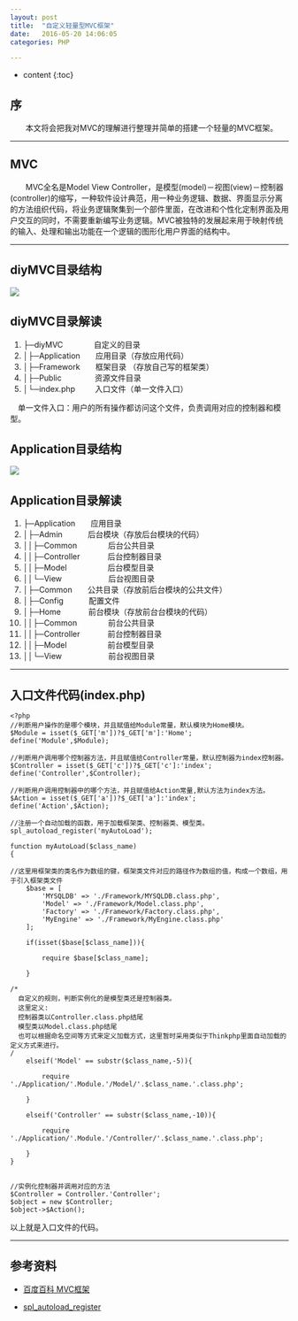 ```yaml
---
layout: post
title:  "自定义轻量型MVC框架"
date:   2016-05-20 14:06:05
categories: PHP

---
```


* content
{:toc}

## 序

 &emsp;&emsp;本文将会把我对MVC的理解进行整理并简单的搭建一个轻量的MVC框架。


---

## MVC

  &emsp;&emsp;MVC全名是Model View Controller，是模型(model)－视图(view)－控制器(controller)的缩写，一种软件设计典范，用一种业务逻辑、数据、界面显示分离的方法组织代码，将业务逻辑聚集到一个部件里面，在改进和个性化定制界面及用户交互的同时，不需要重新编写业务逻辑。MVC被独特的发展起来用于映射传统的输入、处理和输出功能在一个逻辑的图形化用户界面的结构中。


---


## diyMVC目录结构

![](http://thphp.github.io/images/Mvc_Dir.png)

## diyMVC目录解读

1. ├─diyMVC&emsp;&emsp;&emsp;&emsp;自定义的目录
2. │├─Application&emsp;&emsp;应用目录（存放应用代码）  
3. │├─Framework&emsp;&emsp;框架目录 （存放自己写的框架类）
4. │├─Public       &emsp;&emsp;&emsp;&emsp;资源文件目录
5. │└─index.php &emsp;&emsp;&nbsp;入口文件（单一文件入口）  

&emsp;单一文件入口：用户的所有操作都访问这个文件，负责调用对应的控制器和模型。

## Application目录结构
![](http://thphp.github.io/images/Mvc_App.png)

## Application目录解读

1. ├─Application&emsp;&emsp;应用目录
2. │├─Admin &emsp;&emsp;&emsp;后台模块（存放后台模块的代码）
3. ││├─Common&emsp;&emsp;&emsp;&emsp;后台公共目录
4. ││├─Controller&emsp;&emsp;&emsp; &nbsp;后台控制器目录
5. ││├─Model&emsp;&emsp;&emsp;&emsp;&emsp; 后台模型目录
6. ││└─View&emsp;&emsp;&emsp;&emsp;&emsp;&emsp;后台视图目录
7. │├─Common&emsp;&emsp;公共目录（存放前后台模块的公共文件）
8. │├─Config       &emsp;&emsp;&emsp;配置文件
9. │├─Home &emsp;&emsp;&emsp; 前台模块（存放前台台模块的代码）
3. ││├─Common&emsp;&emsp;&emsp;&emsp;前台公共目录
4. ││├─Controller&emsp;&emsp;&emsp; &nbsp;前台控制器目录
5. ││├─Model&emsp;&emsp;&emsp;&emsp;&emsp; 前台模型目录
6. ││└─View&emsp;&emsp;&emsp;&emsp;&emsp;&emsp;前台视图目录

---
## 入口文件代码(index.php)
 
	<?php
	//判断用户操作的是哪个模块，并且赋值给Module常量，默认模块为Home模块。
	$Module = isset($_GET['m'])?$_GET['m']:'Home';
	define('Module',$Module);
	
	//判断用户调用哪个控制器方法，并且赋值给Controller常量，默认控制器为index控制器。
	$Controller = isset($_GET['c'])?$_GET['c']:'index';
	define('Controller',$Controller);
	
	//判断用户调用控制器中的哪个方法，并且赋值给Action常量,默认方法为index方法。
	$Action = isset($_GET['a'])?$_GET['a']:'index';
	define('Action',$Action);
	
	//注册一个自动加载的函数，用于加载框架类、控制器类、模型类。
	spl_autoload_register('myAutoLoad');
	
	function myAutoLoad($class_name)
	{
	
	//这里用框架类的类名作为数组的键，框架类文件对应的路径作为数组的值，构成一个数组，用于引入框架类文件
	    $base = [
	        'MYSQLDB' => './Framework/MYSQLDB.class.php',
	        'Model' => './Framework/Model.class.php',
	        'Factory' => './Framework/Factory.class.php',
	        'MyEngine' => './Framework/MyEngine.class.php'
	    ];
				
	    if(isset($base[$class_name])){
	
	        require $base[$class_name];
	
	    }
		
	/*  
	  自定义的规则，判断实例化的是模型类还是控制器类。
	  这里定义:
	  控制器类以Controller.class.php结尾
	  模型类以Model.class.php结尾
	  也可以根据命名空间等方式来定义加载方式，这里暂时采用类似于Thinkphp里面自动加载的定义方式来进行。
	/
	    elseif('Model' == substr($class_name,-5)){
	
	        require './Application/'.Module.'/Model/'.$class_name.'.class.php';
	
	    }
	
	    elseif('Controller' == substr($class_name,-10)){
	
	        require './Application/'.Module.'/Controller/'.$class_name.'.class.php';
	
	    }  
	}    
	
	
	//实例化控制器并调用对应的方法
	$Controller = Controller.'Controller';
	$object = new $Controller;
	$object->$Action();
 

以上就是入口文件的代码。
	
---
## 参考资料

* [百度百科 MVC框架](http://baike.baidu.com/link?url=_XwOsZUwLI1KPgwdx21XD6r8everlnWJkwLcGiyxP1kyrNDm7iAACInE1nVwGR2NWzl0SJ0_v8MhiOH5Iv7MIxpmoziZVuwwFHt8Qbx6B2BtUYJyN7aBU8b5kMjgZfDULs3S0pAiUH--H0S_UXVy0JD7ZVwOtJCSP5naNdS9rOpv9cnqELs6fXy2yx_B7fod)

* [spl_autoload_register](https://thphp.github.io/2016/04/20/php/)